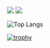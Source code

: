![](https://github-readme-stats.vercel.app/api?username=JHSAND&theme=tokyonight&show_icons=true&hide_border=true)
![](http://github-profile-summary-cards.vercel.app/api/cards/repos-per-language?username=JHSAND&theme=tokyonight&exclude=HTML,JavaScript,CSS)

![Top Langs](https://github-readme-stats.vercel.app/api/top-langs/?username=JHSAND&layout=compact&theme=tokyonight&exclude=HTML,JavaScript,SCSS)

[![trophy](https://github-profile-trophy.vercel.app/?username=JHSAND&theme=dracula&column=6&rank=SECRET,SSS,SS,S,AAA,AA,A)](https://github.com/ryo-ma/github-profile-trophy)
